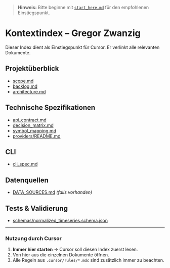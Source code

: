 


> **Hinweis:** Bitte beginne mit [`start_here.md`](./start_here.md) für den empfohlenen Einstiegspunkt.

# Kontextindex – Gregor Zwanzig

Dieser Index dient als Einstiegspunkt für Cursor. Er verlinkt alle relevanten Dokumente.

## Projektüberblick
- [scope.md](../scope.md)
- [backlog.md](../backlog.md)
- [architecture.md](../architecture.md)

## Technische Spezifikationen
- [api_contract.md](../api_contract.md)
- [decision_matrix.md](../decision_matrix.md)
- [symbol_mapping.md](../symbol_mapping.md)
- [providers/README.md](../providers/README.md)

## CLI
- [cli_spec.md](../cli_spec.md)

## Datenquellen
- [DATA_SOURCES.md](../DATA_SOURCES.md) *(falls vorhanden)*

## Tests & Validierung
- [schemas/normalized_timeseries.schema.json](../../schemas/normalized_timeseries.schema.json)

---

### Nutzung durch Cursor
1. **Immer hier starten** → Cursor soll diesen Index zuerst lesen.
2. Von hier aus die einzelnen Dokumente öffnen.
3. Alle Regeln aus `.cursor/rules/*.mdc` sind zusätzlich immer zu beachten.